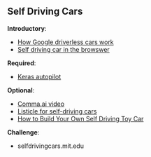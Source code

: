 Self Driving Cars
----

__Introductory__:

- [How Google driverless cars work](https://www.oreilly.com/learning/how-does-googles-driverless-car-work)
- [Self driving car in the browswer](http://janhuenermann.com/projects/learning-to-drive)

__Required__:

- [Keras autopilot](https://wroscoe.github.io/keras-lane-following-autopilot.html)

__Optional__:

- [Comma.ai video](https://www.engadget.com/2017/01/07/george-hotz-wants-comma-ai-to-be-the-android-of-autonomous-drivi/)
- [Listicle for self-driving cars](https://handong1587.github.io/deep_learning/2015/10/09/dl-and-autonomous-driving.html)
- [How to Build Your Own Self Driving Toy Car](https://www.youtube.com/watch?v=QbbOxrR0zdA)

__Challenge__:

- selfdrivingcars.mit.edu